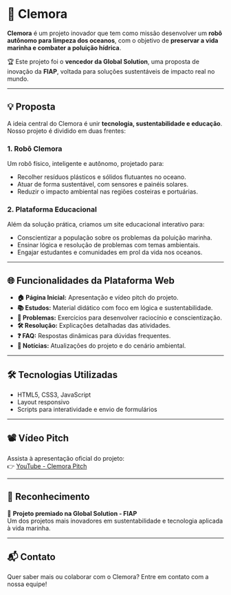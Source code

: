 # 🌊 Clemora

**Clemora** é um projeto inovador que tem como missão desenvolver um **robô autônomo para limpeza dos oceanos**, com o objetivo de **preservar a vida marinha e combater a poluição hídrica**. 

🏆 Este projeto foi o **vencedor da Global Solution**, uma proposta de inovação da **FIAP**, voltada para soluções sustentáveis de impacto real no mundo.

---

## 💡 Proposta

A ideia central do Clemora é unir **tecnologia, sustentabilidade e educação**. Nosso projeto é dividido em duas frentes:

### 1. **Robô Clemora**
Um robô físico, inteligente e autônomo, projetado para:
- Recolher resíduos plásticos e sólidos flutuantes no oceano.
- Atuar de forma sustentável, com sensores e painéis solares.
- Reduzir o impacto ambiental nas regiões costeiras e portuárias.

### 2. **Plataforma Educacional**
Além da solução prática, criamos um site educacional interativo para:
- Conscientizar a população sobre os problemas da poluição marinha.
- Ensinar lógica e resolução de problemas com temas ambientais.
- Engajar estudantes e comunidades em prol da vida nos oceanos.

---

## 🌐 Funcionalidades da Plataforma Web

- **🏠 Página Inicial:** Apresentação e vídeo pitch do projeto.
- **📚 Estudos:** Material didático com foco em lógica e sustentabilidade.
- **🧩 Problemas:** Exercícios para desenvolver raciocínio e conscientização.
- **🛠️ Resolução:** Explicações detalhadas das atividades.
- **❓ FAQ:** Respostas dinâmicas para dúvidas frequentes.
- **📰 Notícias:** Atualizações do projeto e do cenário ambiental.

---

## 🛠️ Tecnologias Utilizadas

- HTML5, CSS3, JavaScript
- Layout responsivo
- Scripts para interatividade e envio de formulários

---

## 📽️ Vídeo Pitch

Assista à apresentação oficial do projeto:  
👉 [YouTube - Clemora Pitch](https://www.youtube.com/watch?v=1vUqHJ5Miok)

---

## 🤝 Reconhecimento

🏅 **Projeto premiado na Global Solution - FIAP**  
Um dos projetos mais inovadores em sustentabilidade e tecnologia aplicada à vida marinha.

---

## 📬 Contato

Quer saber mais ou colaborar com o Clemora? Entre em contato com a nossa equipe!

